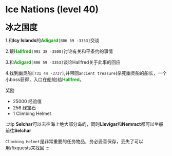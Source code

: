 # Ice Nations (level 40)
<span style="font-size: 25px;">**冰之国度**</span>

1.和**Icy Islands**的<font color=00AA00>**Adigard**</font>`[806 59 -3353]`交谈

2.跟<font color=00AA00>**Hallfred**</font>`[993 38 -3500]`讨论有关和平条约的事情

3.和<font color=00AA00>**Adigard**</font>`[806 59 -3353]`谈论Hallfred关于此事的回应

4.找到幽灵船`[731 44 -3737]`,并带回`ancient treasure`(杀死幽灵船的船长，一个小boss获得，入口在船舱)给<font color=00AA00>**Hallfred**</font>。


奖励
+ 25000 经验值
+ 256 绿宝石
+ 1 Climbing Helmet

:::tip
**Selchar**可以去往海上绝大部分岛屿，同时**Llevigar**和**Nemract**都可以坐船前往**Selchar**

`Climbing Helmet`是非常重要的任务物品，务必妥善保存，丢失了可以用/fixquests来找回
:::